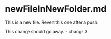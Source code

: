 # newFileInNewFolder.md

This is a new file. Revert this one after a push.

This change should go away. - change 3
